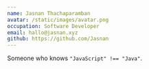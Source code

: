 ```yaml
---
name: Jasnan Thachaparamban
avatar: /static/images/avatar.png
occupation: Software Developer
email: hallo@jasnan.xyz
github: https://github.com/Jasnan
---
```


Someone who knows `"JavaScript" !== "Java"`.
